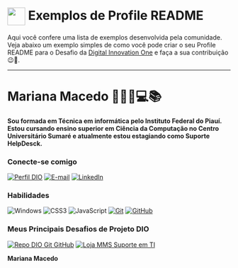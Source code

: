 <h1>
    <a href="https://www.dio.me/">
     <img align="center" width="40px" src="https://hermes.digitalinnovation.one/assets/diome/logo-minimized.png"></a>
    <span> Exemplos de Profile README</span>
</h1>

Aqui você confere uma lista de exemplos desenvolvida pela comunidade. Veja abaixo um exemplo simples de como você pode criar o seu Profile README para o Desafio da [Digital Innovation One](https://www.dio.me/) e faça a sua contribuição 😉🚀.

---

# Mariana Macedo 👩🏻‍💻💻📚 

**Sou formada em Técnica em informática pelo Instituto Federal do Piauí. Estou cursando ensino superior em Ciência da Computação no Centro Universitário Sumaré e atualmente estou estagiando como Suporte HelpDesck.**

### Conecte-se comigo

[![Perfil DIO](https://img.shields.io/badge/-Meu%20Perfil%20na%20DIO-30A3DC?style=for-the-badge)](https://www.dio.me/users/marianamacedo_profissao)
[![E-mail](https://img.shields.io/badge/-Email-000?style=for-the-badge&logo=microsoft-outlook&logoColor=E94D5F)](mailto:marianamacedo.profissao@gmail.com)
[![LinkedIn](https://img.shields.io/badge/-LinkedIn-000?style=for-the-badge&logo=linkedin&logoColor=30A3DC)](https://www.linkedin.com/in/mariana-mac%C3%AAdo-38b0a41b1/)

### Habilidades

![Windows](https://img.shields.io/badge/Windows-017AD7?logo=windows&logoColor=white&style=for-the-badge)
![CSS3](https://img.shields.io/badge/CSS3-000?style=for-the-badge&logo=css3&logoColor=E94D5F)
![JavaScript](https://img.shields.io/badge/JavaScript-000?style=for-the-badge&logo=javascript&logoColor=30A3DC)
[![Git](https://img.shields.io/badge/Git-000?style=for-the-badge&logo=git&logoColor=E94D5F)](https://git-scm.com/doc)
[![GitHub](https://img.shields.io/badge/GitHub-000?style=for-the-badge&logo=github&logoColor=30A3DC)](https://docs.github.com/)


### Meus Principais Desafios de Projeto DIO

[![Repo DIO Git GitHub](https://github-readme-stats.vercel.app/api/pin/?username=Mariana1321&repo=dio-lab-open-source-Mary&bg_color=000&border_color=30A3DC&show_icons=true&icon_color=30A3DC&title_color=E94D5F&text_color=FFF)](https://github.com/Mariana1321/dio-lab-open-source-Mary)
[![Loja MMS Suporte em TI](https://github-readme-stats.vercel.app/api/pin/?username=Mariana1321&repo=MMS_Suporte_de_TI_loja&bg_color=000&border_color=30A3DC&show_icons=true&icon_color=30A3DC&title_color=E94D5F&text_color=FFF)](https://github.com/Mariana1321/MMS_Suporte_de_TI_loja)

**Mariana Macedo**